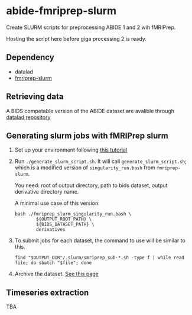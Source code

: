 # abide-fmriprep-slurm
Create SLURM scripts for preprocessing ABIDE 1 and 2 wih fMRIPrep.

Hosting the script here before giga processing 2 is ready.

## Dependency

- datalad
- [fmriprep-slurm](https://simexp-documentation.readthedocs.io/en/latest/giga_preprocessing/preprocessing.html)

## Retrieving data

A BIDS competable version of the ABIDE dataset are avalible through [datalad repository](http://datasets.datalad.org/)

## Generating slurm jobs with fMRIPrep slurm

1. Set up your environment following [this tutorial](https://simexp-documentation.readthedocs.io/en/latest/giga_preprocessing/preprocessing.html)

2. Run `./generate_slurm_script.sh`. It will call `generate_slurm_script.sh`; which is a modified version of `singularity_run.bash` from `fmriprep-slurm`.

    You need: root of output directory, path to bids dataset, output derivative directory name.

    A minimal use case of this version:
    ```
    bash ./fmriprep_slurm_singularity_run.bash \
            ${OUTPUT_ROOT_PATH} \
            ${BIDS_DATASET_PATH} \
            derivatives
    ```

3. To submit jobs for each dataset, the command to use will be similar to this.
    ```
    find "$OUTPUT_DIR"/.slurm/smriprep_sub-*.sh -type f | while read file; do sbatch "$file"; done
    ```
    
4. Archive the dataset. [See this page](https://simexp-documentation.readthedocs.io/en/latest/alliance_canada/tape.html)

## Timeseries extraction 

TBA
